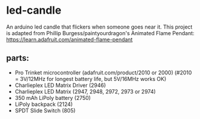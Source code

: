 # led-candle
An arduino led candle that flickers when someone goes near it. This project is adapted from Phillip Burgess/paintyourdragon's Animated Flame Pendant:
https://learn.adafruit.com/animated-flame-pendant

## parts:
- Pro Trinket microcontroller (adafruit.com/product/2010 or 2000)
  (#2010 = 3V/12MHz for longest battery life, but 5V/16MHz works OK)
- Charlieplex LED Matrix Driver (2946)
- Charlieplex LED Matrix (2947, 2948, 2972, 2973 or 2974)
- 350 mAh LiPoly battery (2750)
- LiPoly backpack (2124)
- SPDT Slide Switch (805)
